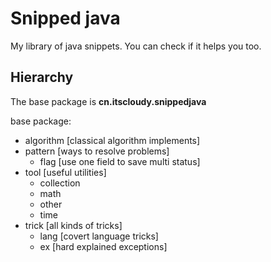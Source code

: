 # Snipped java

My library of java snippets. You can check if it helps you too.

## Hierarchy

The base package is **cn.itscloudy.snippedjava**

base package:
- algorithm [classical algorithm implements]
- pattern [ways to resolve problems]
    - flag [use one field to save multi status]
- tool [useful utilities]
    - collection
    - math
    - other
    - time
- trick [all kinds of tricks]
    - lang [covert language tricks]
    - ex [hard explained exceptions]